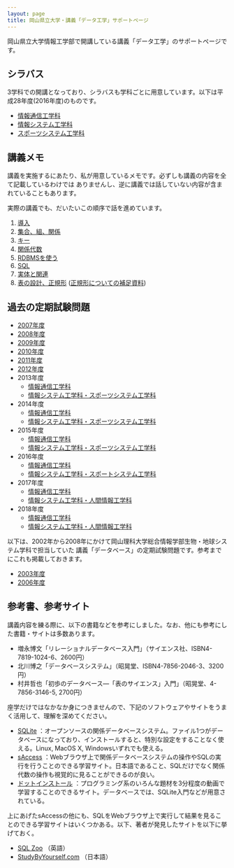```yaml
---
layout: page
title: 岡山県立大学・講義「データ工学」サポートページ
---
```

岡山県立大学情報工学部で開講している講義「データ工学」のサポートページです。

## シラバス

3学科での開講となっており、シラバスも学科ごとに用意しています。以下は平成28年度(2016年度)のものです。

- [情報通信工学科](http://pubinfo.oka-pu.ac.jp/searchApp/viewSyllabus.php?id=70250)
- [情報システム工学科](http://pubinfo.oka-pu.ac.jp/searchApp/viewSyllabus.php?id=70920)
- [スポーツシステム工学科](http://pubinfo.oka-pu.ac.jp/searchApp/viewSyllabus.php?id=71450)

## 講義メモ

講義を実施するにあたり、私が用意しているメモです。必ずしも講義の内容を全て記載しているわけでは
ありませんし、逆に講義では話していない内容が含まれていることもあります。

実際の講義でも、だいたいこの順序で話を進めています。

1. [導入](https://docs.google.com/document/d/1NN2tjvmu3p_e5wTfTuC6L4CqQWupl-VJUwtuKPTG1sw/edit?usp=sharing)
1. [集合、組、関係](https://docs.google.com/document/d/1UKHgC3b_ey5A5omUbqFsPxzgDBrBraRlmTTLjq9jaRY/edit?usp=sharing)
1. [キー](https://docs.google.com/document/d/1IM51oTWrB8OrK7PG_glb6qlsDMiiVVUeSOdnNYeFla8/edit?usp=sharing)
1. [関係代数](https://docs.google.com/document/d/1pHDOKxn6dO6_nDQ0DOULbu1tSfDUk1qeLqYnSe0Fnfo/edit?usp=sharing)
1. [RDBMSを使う](https://docs.google.com/document/d/1J8NwDt8FkzKI5BPnn_lKAHCxAZmYw4-ZTo5_URRsBfQ/edit?usp=sharing)
1. [SQL](https://docs.google.com/document/d/17ZDqKO0HQnnhS2XdMhViD529fYVHagznFZnH6HeL3X8/edit?usp=sharing)
1. [実体と関連](https://docs.google.com/document/d/1UshSjAE4X-KJxdUxld0YxPy-MEmegJjS69xt5P1QEFU/edit?usp=sharing)
1. [表の設計、正規形](https://docs.google.com/document/d/1mQDUE8_foJ3HtXeKJQqufaKB080sSHBNCptrgfO88ag/edit?usp=sharing)
([正規形についての補足資料](https://docs.google.com/document/d/1StfRCgv0T1UC1LiEbJ_RNWaDXg8VxPFIvvQ9ggBuOdM/edit?usp=sharing))

## 過去の定期試験問題

- [2007年度](opu-dataengineering-exam-2007.pdf)
- [2008年度](opu-dataengineering-exam-2008.pdf)
- [2009年度](opu-dataengineering-exam-2009.pdf)
- [2010年度](opu-dataengineering-exam-2010.pdf)
- [2011年度](opu-dataengineering-exam-2011.pdf)
- [2012年度](opu-dataengineering-exam-2012.pdf)
- 2013年度
    - [情報通信工学科](opu-c-dataengineering-exam-2013.pdf)
    - [情報システム工学科・スポーツシステム工学科](opu-cse-ss-dataengineering-exam-2013.pdf)
- 2014年度
    - [情報通信工学科](opu-c-dataengineering-exam-2014.pdf)
    - [情報システム工学科・スポーツシステム工学科](opu-cse-ss-dataengineering-exam-2014.pdf)
- 2015年度
    - [情報通信工学科](opu-c-dataengineering-exam-2015.pdf)
    - [情報システム工学科・スポーツシステム工学科](opu-cse-ss-dataengineering-exam-2015.pdf)
- 2016年度
    - [情報通信工学科](opu-c-dataengineering-exam-2016.pdf)
    - [情報システム工学科・スポートシステム工学科](opu-cse-ss-dataengineering-exam-2016.pdf)
- 2017年度
    - [情報通信工学科](https://docs.google.com/document/d/1AvDnxtjQUC869aoHAUKczgUaAaQAW5rfwyfrJzkKeaw/edit?usp=sharing)
    - [情報システム工学科・人間情報工学科](https://docs.google.com/document/d/1ID1gwuae7_IYNNXWbWguNNi9Ih9UkD_fc2G1rS9lnXQ/edit?usp=sharing)
- 2018年度
    - [情報通信工学科](https://docs.google.com/document/d/1Khjj79BFv1_Vns3glCztfVfiK1u5irJdt47x1BISqoQ/edit?usp=sharing)
    - [情報システム工学科・人間情報工学科](https://docs.google.com/document/d/1Xwf1ECrJa5kWB1AzoCxQxzQv35dzNBZEefmsSZajKEE/edit?usp=sharing)

以下は、2002年から2008年にかけて岡山理科大学総合情報学部生物・地球システム学科で担当していた
講義「データベース」の定期試験問題です。参考までにこれも掲載しておきます。

- [2003年度](ous-database-exam-2003.pdf)
- [2006年度](ous-database-exam-2006.pdf)

## 参考書、参考サイト

講義内容を練る際に、以下の書籍などを参考にしました。なお、他にも参考にした書籍・サイトは多数あります。

- 増永博文「リレーショナルデータベース入門」（サイエンス社、ISBN4-7819-1024-6、2600円）
- 北川博之「データベースシステム」（昭晃堂、ISBN4-7856-2046-3、3200円）
- 村井哲也「初歩のデータベース—「表のサイエンス」入門」（昭晃堂、4-7856-3146-5, 2700円）

座学だけではなかなか身につきませんので、下記のソフトウェアやサイトをうまく活用して、理解を深めてください。

- [SQLite](https://www.sqlite.org/) ：オープンソースの関係データベースシステム。ファイル1つがデータベースになっており、インストールすると、特別な設定をすることなく使える。Linux, MacOS X, Windowsいずれでも使える。
- [sAccess](http://saccess.eplang.jp/) ：Webブラウザ上で関係データベースシステムの操作やSQLの実行を行うことのできる学習サイト。日本語であること、SQLだけでなく関係代数の操作も視覚的に見ることができるのが良い。
- [ドットインストール](http://dotinstall.com/) ：プログラミング系のいろんな題材を3分程度の動画で学習することのできるサイト。データベースでは、SQLite入門などが用意されている。

上にあげたsAccessの他にも、SQLをWebブラウザ上で実行して結果を見ることのできる学習サイトはいくつかある。以下、著者が発見したサイトを以下に挙げておく。

- [SQL Zoo](http://sqlzoo.net/) （英語）
- [StudyByYourself.com](http://studybyyourself.com/seminar/sql/course/?lang=ja) （日本語）

